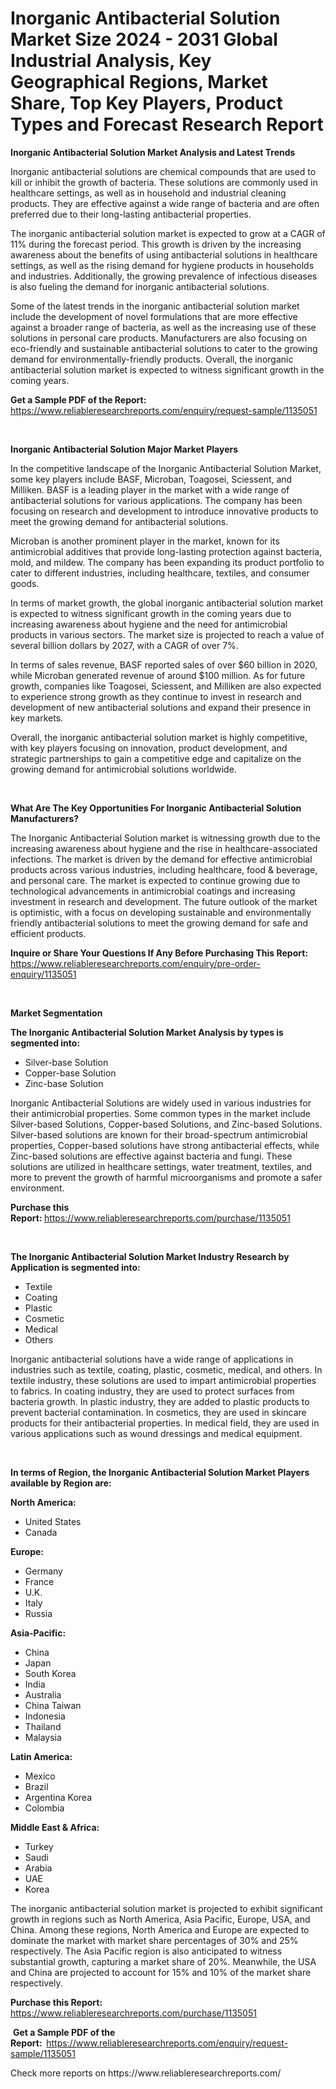 <p><h1>Inorganic Antibacterial Solution Market Size 2024 - 2031 Global Industrial Analysis, Key Geographical Regions, Market Share, Top Key Players, Product Types and Forecast Research Report</h1></p><p><strong>Inorganic Antibacterial Solution Market Analysis and Latest Trends</strong></p>
<p><p>Inorganic antibacterial solutions are chemical compounds that are used to kill or inhibit the growth of bacteria. These solutions are commonly used in healthcare settings, as well as in household and industrial cleaning products. They are effective against a wide range of bacteria and are often preferred due to their long-lasting antibacterial properties.</p><p>The inorganic antibacterial solution market is expected to grow at a CAGR of 11% during the forecast period. This growth is driven by the increasing awareness about the benefits of using antibacterial solutions in healthcare settings, as well as the rising demand for hygiene products in households and industries. Additionally, the growing prevalence of infectious diseases is also fueling the demand for inorganic antibacterial solutions.</p><p>Some of the latest trends in the inorganic antibacterial solution market include the development of novel formulations that are more effective against a broader range of bacteria, as well as the increasing use of these solutions in personal care products. Manufacturers are also focusing on eco-friendly and sustainable antibacterial solutions to cater to the growing demand for environmentally-friendly products. Overall, the inorganic antibacterial solution market is expected to witness significant growth in the coming years.</p></p>
<p><strong>Get a Sample PDF of the Report:&nbsp;</strong> <a href="https://www.reliableresearchreports.com/enquiry/request-sample/1135051">https://www.reliableresearchreports.com/enquiry/request-sample/1135051</a></p>
<p>&nbsp;</p>
<p><strong>Inorganic Antibacterial Solution Major Market Players</strong></p>
<p><p>In the competitive landscape of the Inorganic Antibacterial Solution Market, some key players include BASF, Microban, Toagosei, Sciessent, and Milliken. BASF is a leading player in the market with a wide range of antibacterial solutions for various applications. The company has been focusing on research and development to introduce innovative products to meet the growing demand for antibacterial solutions.</p><p>Microban is another prominent player in the market, known for its antimicrobial additives that provide long-lasting protection against bacteria, mold, and mildew. The company has been expanding its product portfolio to cater to different industries, including healthcare, textiles, and consumer goods.</p><p>In terms of market growth, the global inorganic antibacterial solution market is expected to witness significant growth in the coming years due to increasing awareness about hygiene and the need for antimicrobial products in various sectors. The market size is projected to reach a value of several billion dollars by 2027, with a CAGR of over 7%.</p><p>In terms of sales revenue, BASF reported sales of over $60 billion in 2020, while Microban generated revenue of around $100 million. As for future growth, companies like Toagosei, Sciessent, and Milliken are also expected to experience strong growth as they continue to invest in research and development of new antibacterial solutions and expand their presence in key markets.</p><p>Overall, the inorganic antibacterial solution market is highly competitive, with key players focusing on innovation, product development, and strategic partnerships to gain a competitive edge and capitalize on the growing demand for antimicrobial solutions worldwide.</p></p>
<p>&nbsp;</p>
<p><strong>What Are The Key Opportunities For Inorganic Antibacterial Solution Manufacturers?</strong></p>
<p><p>The Inorganic Antibacterial Solution market is witnessing growth due to the increasing awareness about hygiene and the rise in healthcare-associated infections. The market is driven by the demand for effective antimicrobial products across various industries, including healthcare, food & beverage, and personal care. The market is expected to continue growing due to technological advancements in antimicrobial coatings and increasing investment in research and development. The future outlook of the market is optimistic, with a focus on developing sustainable and environmentally friendly antibacterial solutions to meet the growing demand for safe and efficient products.</p></p>
<p><strong>Inquire or Share Your Questions If Any Before Purchasing This Report:</strong> <a href="https://www.reliableresearchreports.com/enquiry/pre-order-enquiry/1135051">https://www.reliableresearchreports.com/enquiry/pre-order-enquiry/1135051</a></p>
<p>&nbsp;</p>
<p><strong>Market Segmentation</strong></p>
<p><strong>The Inorganic Antibacterial Solution Market Analysis by types is segmented into:</strong></p>
<p><ul><li>Silver-base Solution</li><li>Copper-base Solution</li><li>Zinc-base Solution</li></ul></p>
<p><p>Inorganic Antibacterial Solutions are widely used in various industries for their antimicrobial properties. Some common types in the market include Silver-based Solutions, Copper-based Solutions, and Zinc-based Solutions. Silver-based solutions are known for their broad-spectrum antimicrobial properties, Copper-based solutions have strong antibacterial effects, while Zinc-based solutions are effective against bacteria and fungi. These solutions are utilized in healthcare settings, water treatment, textiles, and more to prevent the growth of harmful microorganisms and promote a safer environment.</p></p>
<p><strong>Purchase this Report:&nbsp;</strong><a href="https://www.reliableresearchreports.com/purchase/1135051">https://www.reliableresearchreports.com/purchase/1135051</a></p>
<p>&nbsp;</p>
<p><strong>The Inorganic Antibacterial Solution Market Industry Research by Application is segmented into:</strong></p>
<p><ul><li>Textile</li><li>Coating</li><li>Plastic</li><li>Cosmetic</li><li>Medical</li><li>Others</li></ul></p>
<p><p>Inorganic antibacterial solutions have a wide range of applications in industries such as textile, coating, plastic, cosmetic, medical, and others. In textile industry, these solutions are used to impart antimicrobial properties to fabrics. In coating industry, they are used to protect surfaces from bacteria growth. In plastic industry, they are added to plastic products to prevent bacterial contamination. In cosmetics, they are used in skincare products for their antibacterial properties. In medical field, they are used in various applications such as wound dressings and medical equipment.</p></p>
<p>&nbsp;</p>
<p><strong>In terms of Region, the Inorganic Antibacterial Solution Market Players available by Region are:</strong></p>
<p>
    <p> <strong> North America: </strong>
        <ul>
            <li>United States</li>
            <li>Canada</li>
        </ul>
        </p> 
    <p> <strong> Europe: </strong>
        <ul>
            <li>Germany</li>
            <li>France</li>
            <li>U.K.</li>
            <li>Italy</li>
            <li>Russia</li>
        </ul>
        </p> 
    <p> <strong> Asia-Pacific: </strong>
        <ul>
            <li>China</li>
            <li>Japan</li>
            <li>South Korea</li>
            <li>India</li>
            <li>Australia</li>
            <li>China Taiwan</li>
            <li>Indonesia</li>
            <li>Thailand</li>
            <li>Malaysia</li>
        </ul>
        </p> 
    <p> <strong> Latin America: </strong>
        <ul>
            <li>Mexico</li>
            <li>Brazil</li>
            <li>Argentina Korea</li>
            <li>Colombia</li>
        </ul>
        </p> 
    <p> <strong> Middle East & Africa: </strong>
        <ul>
            <li>Turkey</li>
            <li>Saudi</li>
            <li>Arabia</li>
            <li>UAE</li>
            <li>Korea</li>
        </ul>
    </p>
    </p>
<p><p>The inorganic antibacterial solution market is projected to exhibit significant growth in regions such as North America, Asia Pacific, Europe, USA, and China. Among these regions, North America and Europe are expected to dominate the market with market share percentages of 30% and 25% respectively. The Asia Pacific region is also anticipated to witness substantial growth, capturing a market share of 20%. Meanwhile, the USA and China are projected to account for 15% and 10% of the market share respectively.</p></p>
<p><strong>Purchase this Report: </strong><a href="https://www.reliableresearchreports.com/purchase/1135051">https://www.reliableresearchreports.com/purchase/1135051</a></p>
<p>&nbsp;<strong>Get a Sample PDF of the Report:&nbsp;&nbsp;</strong><a href="https://www.reliableresearchreports.com/enquiry/request-sample/1135051">https://www.reliableresearchreports.com/enquiry/request-sample/1135051</a></p>
<p><strong></strong></p>
<p>Check more reports on https://www.reliableresearchreports.com/</p>